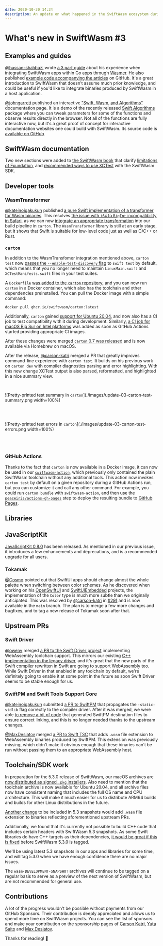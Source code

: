```yaml
---
date: 2020-10-30 14:34
description: An update on what happened in the SwiftWasm ecosystem during the second half of October 2020.
---
```

# What's new in SwiftWasm #3

## Examples and guides

[@hassan-shahbazi](https://github.com/hassan-shahbazi) wrote [a 3 part
guide](https://medium.com/@h.shahbazi/the-power-of-swift-web-assembly-part-1-fdfa4e9134ee) about
his experience when integrating SwiftWasm apps within Go apps through [Wasmer](https://wasmer.io/).
He also published [example code accompanying the
articles](https://github.com/hassan-shahbazi/swiftwasm-go) on GitHub. It's a great introduction
to SwiftWasm that doesn't assume much prior knowledge, and could be useful if you'd like to
integrate binaries produced by SwiftWasm in a host application.

[@johngarrett](https://github.com/johngarrett) published an interactive ["Swift, Wasm, and
Algorithms"](https://garrepi.dev/swal) documentation page. It is a demo of the recently released
[Swift Algorithms](https://github.com/apple/swift-algorithms) package where you can tweak parameters
for some of the functions and observe results directly in the browser. Not all of the functions are
fully interactive now, but it's a great proof of concept for interactive documentation websites one
could build with SwiftWasm. Its source code is [available on
GitHub](https://github.com/johngarrett/swal-wasm).

## SwiftWasm documentation

Two new sections were added to [the SwiftWasm book](https://book.swiftwasm.org/) that clarify
[limitations of Foundation](https://book.swiftwasm.org/getting-started/foundation.html),
and [recommended ways to use XCTest](https://book.swiftwasm.org/getting-started/testing.html) with
the SwiftWasm SDK.

## Developer tools

### WasmTransformer

[@kateinoigakukun](https://github.com/kateinoigakukun) published [a pure Swift implementation of a
transformer for Wasm binaries](https://github.com/swiftwasm/WasmTransformer). This resolves
[the issue with `i64` to `BigInt` incompatibility in Safari](https://github.com/swiftwasm/JavaScriptKit/issues/97),
as we can now [integrate an appropriate transformation](https://github.com/swiftwasm/carton/pull/131)
into our build pipeline in `carton`. The `WasmTransformer` library is still at an early stage, but
it shows that Swift is suitable for low-level code just as well as C/C++ or Rust.

### `carton`

In addition to the WasmTransfomer integration mentioned above, `carton test` now [passes
the `--enable-test-discovery` flag](https://github.com/swiftwasm/carton/pull/130) to `swift test` by
default, which means that you no longer need to maintain `LinuxMain.swift` and `XCTestManifests.swift`
files in your test suites.

A `Dockerfile` [was added to the `carton` repository](https://github.com/swiftwasm/carton/pull/136),
and you can now run `carton` in a Docker container, which also has the toolchain and other
dependencies preinstalled. You can pull the Docker image with a simple command:

```
docker pull ghcr.io/swiftwasm/carton:latest
```

Additionally, `carton` gained [support for Ubuntu 20.04](https://github.com/swiftwasm/carton/pull/134),
and now also has a CI job to test compatibility with it during development. Similarly, [a CI job
for macOS Big Sur on Intel platforms](https://github.com/swiftwasm/carton/pull/132) was added as
soon as GitHub Actions started providing appropriate CI images.

After these changes were merged [`carton` 0.7 was released](https://github.com/swiftwasm/carton/releases/tag/0.7.0)
and is now available via Homebrew on macOS.

After the release, [@carson-katri](https://github.com/carson-katri) merged a PR that greatly improves
command-line experience with `carton test`. It builds on his previous work on `carton dev` with
compiler diagnostics parsing and error highlighting. With this new change XCTest output
is also parsed, reformatted, and highlighted in a nice summary view.

<br />

![Pretty-printed test summary in `carton`](./images/update-03-carton-test-summary.png width=100%)

<br />
<br />

![Pretty-printed test errors in `carton`](./images/update-03-carton-test-errors.png width=100%)

<br />
<br />

### GitHub Actions

Thanks to the fact that `carton` is now available in a Docker image, it can now be used in
our [`swiftwasm-action`](https://github.com/swiftwasm/swiftwasm-action), which previously only
contained the plain SwiftWasm toolchain without any additional tools. This action now
invokes `carton test` by default on a given repository during a GitHub Actions run, but you can
customize it and call any other command. For example, you could run `carton bundle` with `swiftwasm-action`,
and then use the [`peaceiris/actions-gh-pages`](https://github.com/peaceiris/actions-gh-pages) step
to deploy the resulting bundle to [GitHub Pages](https://pages.github.com/).

## Libraries

## JavaScriptKit

[JavaScriptKit 0.8.0](https://github.com/swiftwasm/JavaScriptKit/releases/tag/0.8.0) has been
released. As mentioned in our previous issue, it introduces a few enhancements and deprecations,
and is a recommended upgrade for all users.

### Tokamak

[@Cosmo](https://github.com/Cosmo) pointed out that SwiftUI apps should change almost the whole
palette when switching between color schemes. As he discovered when working on his
[OpenSwiftUI](https://github.com/Cosmo/OpenSwiftUI/) and [SwiftUIEmbedded](https://github.com/Cosmo/SwiftUIEmbedded)
projects, the implementation of the `Color` type is much more subtle than we originally anticipated.
This was resolved by [@carson-katri](https://github.com/carson-katri) in
[#291](https://github.com/TokamakUI/Tokamak/issues/291) and is now available in the `main` branch.
The plan is to merge a few more changes and bugfixes, and to tag a new release of Tokamak soon
after that.

## Upstream PRs

### Swift Driver

[@owenv](https://github.com/owenv) merged [a PR to the Swift Driver
project](https://github.com/apple/swift-driver/pull/315) implementing WebAssembly toolchain
support. This mirrors our existing [C++ implementation in the legacy
driver](https://github.com/swiftwasm/swift/blob/swiftwasm/lib/Driver/WebAssemblyToolChains.cpp), and
it's great that the new parts of the Swift compiler rewritten in Swift are going to support
WebAssembly too. While Swift Driver in that enabled in any toolchain by default, we're definitely
going to enable it at some point in the future as soon Swift Driver seems to be stable enough for
us.

### SwiftPM and Swift Tools Support Core

[@kateinoigakukun](https://github.com/kateinoigakukun) submitted [a PR to
SwiftPM](https://github.com/apple/swift-package-manager/pull/3001) that propagates the `-static-stdlib`
flag correctly to the compiler driver. After it was merged, we were able [to remove a bit of
code](https://github.com/swiftwasm/carton/pull/141) that generated SwiftPM destination files to
ensure correct linking, and this is no longer needed thanks to the upstream changes.

[@MaxDesiatov](https://github.com/sponsors/MaxDesiatov) merged [a PR to Swift
TSC](https://github.com/apple/swift-tools-support-core/pull/153) that adds `.wasm` file extension to
WebAssembly binaries produced by SwiftPM. This extension was previously missing, which didn't make
it obvious enough that these binaries can't be run without passing them to an appropriate
WebAssembly host.

## Toolchain/SDK work

In preparation for the 5.3.0 release of SwiftWasm, our macOS archives are [now distributed as
signed `.pkg` installers](https://github.com/swiftwasm/swift/pull/2029). Also need to mention that
the toolchain archive is now available for Ubuntu 20.04, and all archive files now have consistent
naming that includes the full OS name and CPU architecture. This will make it much easier for us
to distribute ARM64 builds and builds for other Linux distributions in the
future.

[Another change](https://github.com/swiftwasm/swift/pull/2125) to be included in 5.3 snapshots would
add `.wasm` file extension to binaries reflecting aforementioned upstream PRs.

Additionally, we found that it's currently not possible to build C++ code that includes certain
headers with SwiftWasm 5.3 snapshots. As some Swift libraries do have C++ targets as their
dependencies, [it would be great if this is fixed](https://github.com/swiftwasm/swift/pull/2127)
before SwiftWasm 5.3.0 is tagged.

We'll be using latest 5.3 snapshots in our apps and libraries for some time, and will tag 5.3.0 when
we have enough confidence there are no major issues.

The `wasm-DEVELOPMENT-SNAPSHOT` archives will continue to be tagged on a regular basis to serve as
a preview of the next version of SwiftWasm, but are not recommended for general use.

## Contributions

A lot of the progress wouldn't be possible without payments from our GitHub Sponsors. Their
contribution is deeply appreciated and allows us to spend more time on SwiftWasm projects. You can
see the list of sponsors and make your contribution on the sponsorship pages of [Carson
Katri](https://github.com/sponsors/carson-katri), [Yuta
Saito](https://github.com/sponsors/kateinoigakukun) and [Max
Desiatov](https://github.com/sponsors/MaxDesiatov).

Thanks for reading! 👋
